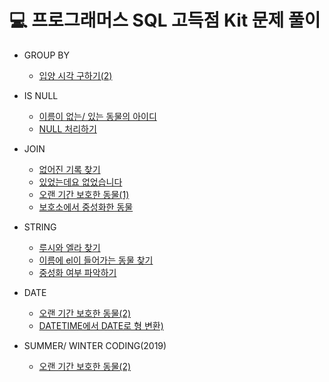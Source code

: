 # 💻 프로그래머스 SQL 고득점 Kit 문제 풀이

- GROUP BY
  - [입양 시각 구하기(2)](GROUP_BY/입양시각구하기(2).md)
  
- IS NULL
  - [이름이 없는/ 있는 동물의 아이디](IS_NULL/이름이없는(있는)동물의아이디.md)
  - [NULL 처리하기](IS_NULL/NULL처리하기.md)
  
- JOIN
  - [없어진 기록 찾기](JOIN/없어진기록찾기.md)
  - [있었는데요 없었습니다](JOIN/있었는데요없었습니다.md)
  - [오랜 기간 보호한 동물(1)](JOIN/오랜기간보호한동물(1).md)
  - [보호소에서 중성화한 동물](JOIN/보호소에서중성화한동물.md) 
  
- STRING
  - [루시와 엘라 찾기](STRING/루시와엘라찾기.md)
  - [이름에 el이 들어가는 동물 찾기](STRING/이름에el이들어가는동물찾기.md)
  - [중성화 여부 파악하기](STRING/중성화여부파악하기.md)

- DATE
  - [오랜 기간 보호한 동물(2)](DATE/오랜기간보호한동물(2).md)
  - [DATETIME에서 DATE로 형 변환)](DATE/DATETIME에서DATE로형변환.md) 

- SUMMER/ WINTER CODING(2019)
  - [오랜 기간 보호한 동물(2)](SUMMER_WINTER_CODING/우유와요거트가담긴장바구니.md)
